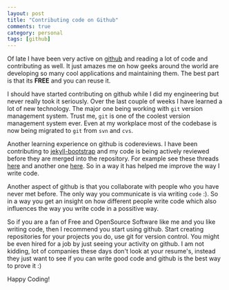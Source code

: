 ```yaml
---
layout: post
title: "Contributing code on Github"
comments: true
category: personal
tags: [github]
---
```


Of late I have been very active on [github](http://github.com/pradeep1288) and reading a lot of code and contributing as well. It just amazes me on how geeks around the world are developing so many cool applications and maintaining them. The best part is that its **FREE** and you can reuse it.

I should have started contributing on github while I did my engineering but never really took it seriously. Over the last couple of weeks I have learned a lot of new technology. The major one being working with `git` version management system. Trust me, `git` is one of the coolest version management system ever. Even at my workplace most of the codebase is now being migrated to `git` from `svn` and `cvs`. 

Another learning experience on github is codereviews. I have been contributing to [jekyll-bootstrap](http://github.com/plusjade/jelyll-bootstrap) and my code is being actively reviewed before they are merged into the repository. For example see these threads [here](https://github.com/plusjade/jekyll-bootstrap/pull/14) and another one [here](https://github.com/plusjade/jekyll-bootstrap/pull/7). So in a way it has helped me improve the way I write code. 

Another aspect of github is that you collaborate with people who you have never met before. The only way you communicate is via writing `code` :). So in a way you get an insight on how different people write code which also influences the way you write code in a possitive way. 

So if you are a fan of Free and OpenSource Software like me and you like writing code, then I recommend you start using github. Start creating repositories for your projects you do, use git for version control. You might be even hired for a job by just seeing your activity on github. I am not kidding, lot of companies these days don't look at your resume's, instead they just want to see if you can write good code and github is the best way to prove it :)

Happy Coding!
